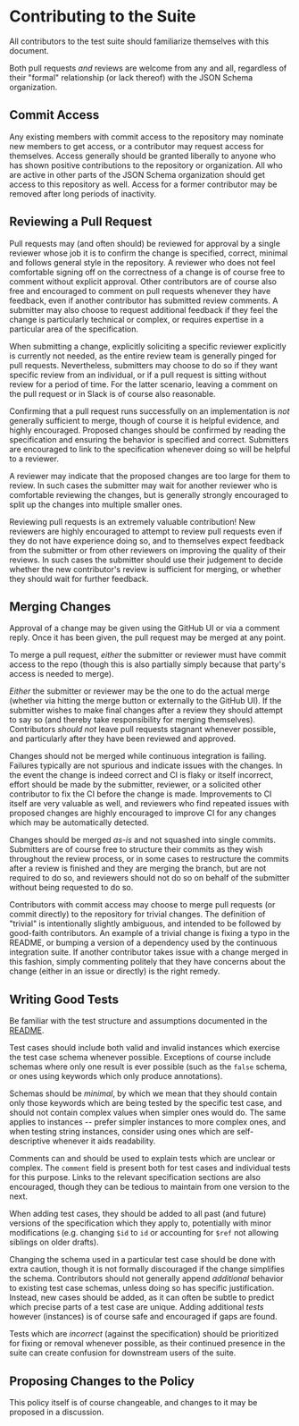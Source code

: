 # Contributing to the Suite

All contributors to the test suite should familiarize themselves with this document.

Both pull requests *and* reviews are welcome from any and all, regardless of their "formal" relationship (or lack thereof) with the JSON Schema organization.

## Commit Access

Any existing members with commit access to the repository may nominate new members to get access, or a contributor may request access for themselves.
Access generally should be granted liberally to anyone who has shown positive contributions to the repository or organization.
All who are active in other parts of the JSON Schema organization should get access to this repository as well.
Access for a former contributor may be removed after long periods of inactivity.

## Reviewing a Pull Request

Pull requests may (and often should) be reviewed for approval by a single reviewer whose job it is to confirm the change is specified, correct, minimal and follows general style in the repository.
A reviewer who does not feel comfortable signing off on the correctness of a change is of course free to comment without explicit approval.
Other contributors are of course also free and encouraged to comment on pull requests whenever they have feedback, even if another contributor has submitted review comments.
A submitter may also choose to request additional feedback if they feel the change is particularly technical or complex, or requires expertise in a particular area of the specification.

When submitting a change, explicitly soliciting a specific reviewer explicitly is currently not needed, as the entire review team is generally pinged for pull requests.
Nevertheless, submitters may choose to do so if they want specific review from an individual, or if a pull request is sitting without review for a period of time.
For the latter scenario, leaving a comment on the pull request or in Slack is of course also reasonable.

Confirming that a pull request runs successfully on an implementation is *not* generally sufficient to merge, though of course it is helpful evidence, and highly encouraged.
Proposed changes should be confirmed by reading the specification and ensuring the behavior is specified and correct.
Submitters are encouraged to link to the specification whenever doing so will be helpful to a reviewer.

A reviewer may indicate that the proposed changes are too large for them to review.
In such cases the submitter may wait for another reviewer who is comfortable reviewing the changes, but is generally strongly encouraged to split up the changes into multiple smaller ones.

Reviewing pull requests is an extremely valuable contribution!
New reviewers are highly encouraged to attempt to review pull requests even if they do not have experience doing so, and to themselves expect feedback from the submitter or from other reviewers on improving the quality of their reviews.
In such cases the submitter should use their judgement to decide whether the new contributor's review is sufficient for merging, or whether they should wait for further feedback.

## Merging Changes

Approval of a change may be given using the GitHub UI or via a comment reply.
Once it has been given, the pull request may be merged at any point.

To merge a pull request, *either* the submitter or reviewer must have commit access to the repo (though this is also partially simply because that party's access is needed to merge).

*Either* the submitter or reviewer may be the one to do the actual merge (whether via hitting the merge button or externally to the GitHub UI).
If the submitter wishes to make final changes after a review they should attempt to say so (and thereby take responsibility for merging themselves).
Contributors *should not* leave pull requests stagnant whenever possible, and particularly after they have been reviewed and approved.

Changes should not be merged while continuous integration is failing.
Failures typically are not spurious and indicate issues with the changes.
In the event the change is indeed correct and CI is flaky or itself incorrect, effort should be made by the submitter, reviewer, or a solicited other contributor to fix the CI before the change is made.
Improvements to CI itself are very valuable as well, and reviewers who find repeated issues with proposed changes are highly encouraged to improve CI for any changes which may be automatically detected.

Changes should be merged *as-is* and not squashed into single commits.
Submitters are of course free to structure their commits as they wish throughout the review process, or in some cases to restructure the commits after a review is finished and they are merging the branch, but are not required to do so, and reviewers should not do so on behalf of the submitter without being requested to do so.

Contributors with commit access may choose to merge pull requests (or commit directly) to the repository for trivial changes.
The definition of "trivial" is intentionally slightly ambiguous, and intended to be followed by good-faith contributors.
An example of a trivial change is fixing a typo in the README, or bumping a version of a dependency used by the continuous integration suite.
If another contributor takes issue with a change merged in this fashion, simply commenting politely that they have concerns about the change (either in an issue or directly) is the right remedy.

## Writing Good Tests

Be familiar with the test structure and assumptions documented in the [README](README.md).

Test cases should include both valid and invalid instances which exercise the test case schema whenever possible.
Exceptions of course include schemas where only one result is ever possible (such as the `false` schema, or ones using keywords which only produce annotations).

Schemas should be *minimal*, by which we mean that they should contain only those keywords which are being tested by the specific test case, and should not contain complex values when simpler ones would do.
The same applies to instances -- prefer simpler instances to more complex ones, and when testing string instances, consider using ones which are self-descriptive whenever it aids readability.

Comments can and should be used to explain tests which are unclear or complex.
The `comment` field is present both for test cases and individual tests for this purpose.
Links to the relevant specification sections are also encouraged, though they can be tedious to maintain from one version to the next.

When adding test cases, they should be added to all past (and future) versions of the specification which they apply to, potentially with minor modifications (e.g. changing `$id` to `id` or accounting for `$ref` not allowing siblings on older drafts).

Changing the schema used in a particular test case should be done with extra caution, though it is not formally discouraged if the change simplifies the schema.
Contributors should not generally append *additional* behavior to existing test case schemas, unless doing so has specific justification.
Instead, new cases should be added, as it can often be subtle to predict which precise parts of a test case are unique.
Adding additional *tests* however (instances) is of course safe and encouraged if gaps are found.

Tests which are *incorrect* (against the specification) should be prioritized for fixing or removal whenever possible, as their continued presence in the suite can create confusion for downstream users of the suite.

## Proposing Changes to the Policy

This policy itself is of course changeable, and changes to it may be proposed in a discussion.
